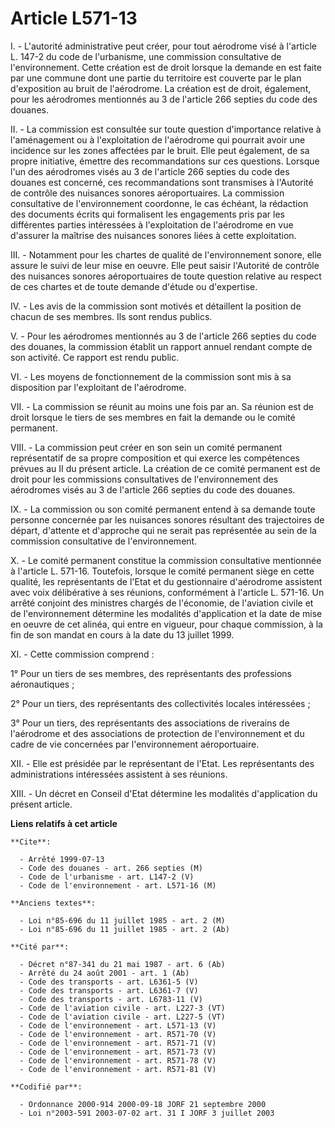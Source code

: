# Article L571-13

I. - L'autorité administrative peut créer, pour tout aérodrome visé à l'article L. 147-2 du code de l'urbanisme, une
commission consultative de l'environnement. Cette création est de droit lorsque la demande en est faite par une commune dont
une partie du territoire est couverte par le plan d'exposition au bruit de l'aérodrome. La création est de droit, également,
pour les aérodromes mentionnés au 3 de l'article 266 septies du code des douanes.

II. - La commission est consultée sur toute question d'importance relative à l'aménagement ou à l'exploitation de l'aérodrome
qui pourrait avoir une incidence sur les zones affectées par le bruit. Elle peut également, de sa propre initiative, émettre
des recommandations sur ces questions. Lorsque l'un des aérodromes visés au 3 de l'article 266 septies du code des douanes
est concerné, ces recommandations sont transmises à l'Autorité de contrôle des nuisances sonores aéroportuaires. La
commission consultative de l'environnement coordonne, le cas échéant, la rédaction des documents écrits qui formalisent les
engagements pris par les différentes parties intéressées à l'exploitation de l'aérodrome en vue d'assurer la maîtrise des
nuisances sonores liées à cette exploitation.

III. - Notamment pour les chartes de qualité de l'environnement sonore, elle assure le suivi de leur mise en oeuvre. Elle
peut saisir l'Autorité de contrôle des nuisances sonores aéroportuaires de toute question relative au respect de ces chartes
et de toute demande d'étude ou d'expertise.

IV. - Les avis de la commission sont motivés et détaillent la position de chacun de ses membres. Ils sont rendus publics.

V. - Pour les aérodromes mentionnés au 3 de l'article 266 septies du code des douanes, la commission établit un rapport
annuel rendant compte de son activité. Ce rapport est rendu public.

VI. - Les moyens de fonctionnement de la commission sont mis à sa disposition par l'exploitant de l'aérodrome.

VII. - La commission se réunit au moins une fois par an. Sa réunion est de droit lorsque le tiers de ses membres en fait la
demande ou le comité permanent.

VIII. - La commission peut créer en son sein un comité permanent représentatif de sa propre composition et qui exerce les
compétences prévues au II du présent article. La création de ce comité permanent est de droit pour les commissions
consultatives de l'environnement des aérodromes visés au 3 de l'article 266 septies du code des douanes.

IX. - La commission ou son comité permanent entend à sa demande toute personne concernée par les nuisances sonores résultant
des trajectoires de départ, d'attente et d'approche qui ne serait pas représentée au sein de la commission consultative de
l'environnement.

X. - Le comité permanent constitue la commission consultative mentionnée à l'article L. 571-16. Toutefois, lorsque le comité
permanent siège en cette qualité, les représentants de l'Etat et du gestionnaire d'aérodrome assistent avec voix délibérative
à ses réunions, conformément à l'article L. 571-16. Un arrêté conjoint des ministres chargés de l'économie, de l'aviation
civile et de l'environnement détermine les modalités d'application et la date de mise en oeuvre de cet alinéa, qui entre en
vigueur, pour chaque commission, à la fin de son mandat en cours à la date du 13 juillet 1999.

XI. - Cette commission comprend :

1° Pour un tiers de ses membres, des représentants des professions aéronautiques ;

2° Pour un tiers, des représentants des collectivités locales intéressées ;

3° Pour un tiers, des représentants des associations de riverains de l'aérodrome et des associations de protection de
l'environnement et du cadre de vie concernées par l'environnement aéroportuaire.

XII. - Elle est présidée par le représentant de l'Etat. Les représentants des administrations intéressées assistent à ses
réunions.

XIII. - Un décret en Conseil d'Etat détermine les modalités d'application du présent article.

**Liens relatifs à cet article**

	**Cite**:

	  - Arrêté 1999-07-13
	  - Code des douanes - art. 266 septies (M)
	  - Code de l'urbanisme - art. L147-2 (V)
	  - Code de l'environnement - art. L571-16 (M)

	**Anciens textes**:

	  - Loi n°85-696 du 11 juillet 1985 - art. 2 (M)
	  - Loi n°85-696 du 11 juillet 1985 - art. 2 (Ab)

	**Cité par**:

	  - Décret n°87-341 du 21 mai 1987 - art. 6 (Ab)
	  - Arrêté du 24 août 2001 - art. 1 (Ab)
	  - Code des transports - art. L6361-5 (V)
	  - Code des transports - art. L6361-7 (V)
	  - Code des transports - art. L6783-11 (V)
	  - Code de l'aviation civile - art. L227-3 (VT)
	  - Code de l'aviation civile - art. L227-5 (VT)
	  - Code de l'environnement - art. L571-13 (V)
	  - Code de l'environnement - art. R571-70 (V)
	  - Code de l'environnement - art. R571-71 (V)
	  - Code de l'environnement - art. R571-73 (V)
	  - Code de l'environnement - art. R571-78 (V)
	  - Code de l'environnement - art. R571-81 (V)

	**Codifié par**:

	  - Ordonnance 2000-914 2000-09-18 JORF 21 septembre 2000
	  - Loi n°2003-591 2003-07-02 art. 31 I JORF 3 juillet 2003
